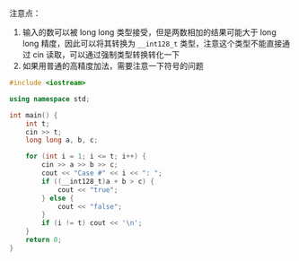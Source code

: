 注意点：

1. 输入的数可以被 long long 类型接受，但是两数相加的结果可能大于 long long 精度，因此可以将其转换为 `__int128_t` 类型，注意这个类型不能直接通过 cin 读取，可以通过强制类型转换转化一下
2. 如果用普通的高精度加法，需要注意一下符号的问题

```cpp
#include <iostream>

using namespace std;

int main() {
    int t;
    cin >> t;
    long long a, b, c;

    for (int i = 1; i <= t; i++) {
        cin >> a >> b >> c;
        cout << "Case #" << i << ": ";
        if ((__int128_t)a + b > c) {
            cout << "true";
        } else {
            cout << "false";
        }
        if (i != t) cout << '\n';
    }
    return 0;
}
```
